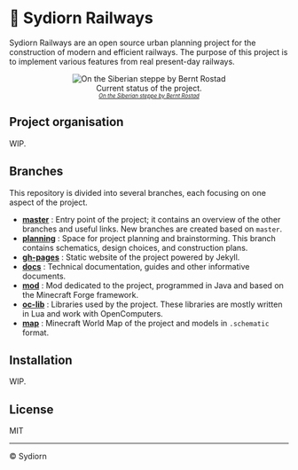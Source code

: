 # 🚊 Sydiorn Railways

Sydiorn Railways are an open source urban planning project for the construction of modern and efficient railways. The purpose of this project is to implement various features from real present-day railways. 

<div align="center">
  <figure>
    <img src="https://farm4.staticflickr.com/3065/2764375007_d5724ed62f.jpg" alt="On the Siberian steppe by Bernt Rostad">
    <figcaption>
      Current status of the project. <br>
      <sub><sup><i>
        <a href="https://flic.kr/p/5dh9o4">On the Siberian steppe by Bernt Rostad</a>
      </i></sup></sub>
    </figcaption>
  </figure>
</div>

## Project organisation

WIP.

## Branches

This repository is divided into several branches, each focusing on one aspect of the project.

- [**master**](https://github.com/sydiorn/sydiorn-railways/tree/gh-pages) : Entry point of the project; it contains an overview of the other branches and useful links. New branches are created based on `master`.
- [**planning**](https://github.com/sydiorn/sydiorn-railways/tree/planning) : Space for project planning and brainstorming. This branch contains schematics, design choices, and construction plans.
- [**gh-pages**](https://github.com/sydiorn/sydiorn-railways/tree/gh-pages) : Static website of the project powered by Jekyll.
- [**docs**](https://github.com/sydiorn/sydiorn-railways/tree/docs) : Technical documentation, guides and other informative documents.
- [**mod**](https://github.com/sydiorn/sydiorn-railways/tree/mod) : Mod dedicated to the project, programmed in Java and based on the Minecraft Forge framework.
- [**oc-lib**](https://github.com/sydiorn/sydiorn-railways/tree/oc-lib) : Libraries used by the project. These libraries are mostly written in Lua and work with OpenComputers.
- [**map**](https://github.com/sydiorn/sydiorn-railways/tree/map) : Minecraft World Map of the project and models in `.schematic` format.

## Installation

WIP.

## License

MIT

---

&copy; Sydiorn
